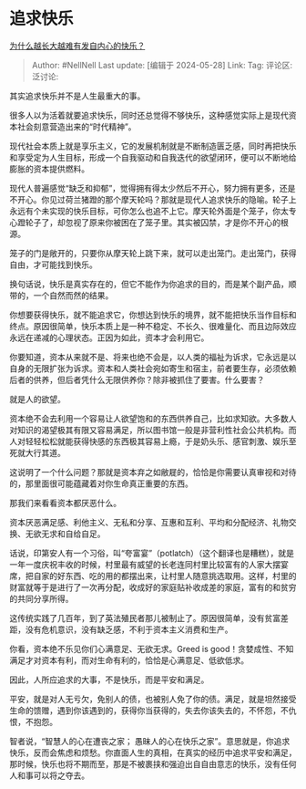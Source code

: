 # 追求快乐
[为什么越长大越难有发自内心的快乐？](https://www.zhihu.com/question/30708561/answer/3512465810)

> Author: #NellNell
> Last update: [编辑于 2024-05-28]
> Link:
> Tag:
> 评论区:
> 泛讨论:

其实追求快乐并不是人生最重大的事。

很多人以为活着就要追求快乐，同时还总觉得不够快乐，这种感觉实际上是现代资本社会刻意营造出来的“时代精神”。

现代社会本质上就是享乐主义，它的发展机制就是不断制造匮乏感，同时再把快乐和享受定为人生目标，形成一个自我驱动和自我迭代的欲望闭环，便可以不断地给膨胀的资本提供燃料。

现代人普遍感觉“缺乏和抑郁”，觉得拥有得太少然后不开心，努力拥有更多，还是不开心。你见过荷兰猪蹬的那个摩天轮吗？那就是现代人追求快乐的隐喻。轮子上永远有个未实现的快乐目标，可你怎么也追不上它。摩天轮外面是个笼子，你太专心蹬轮子了，却忽视了原来你被困在了笼子里。其实被囚禁，才是你不开心的根源。

笼子的门是敞开的，只要你从摩天轮上跳下来，就可以走出笼门。走出笼门，获得自由，才可能找到快乐。

换句话说，快乐是真实存在的，但它不能作为你追求的目的，而是某个副产品，顺带的，一个自然而然的结果。

你想要获得快乐，就不能追求它，你想达到快乐的境界，就不能把快乐当作目标和终点。原因很简单，快乐本质上是一种不稳定、不长久、很难量化、而且边际效应永远在递减的心理状态。正因为如此，资本才会利用它。

你要知道，资本从来就不是、将来也绝不会是，以人类的福祉为诉求，它永远是以自身的无限扩张为诉求。资本和人类社会宛如寄生和宿主，前者要生存，必须依赖后者的供养，但后者凭什么无限供养你？除非被抓住了要害。什么要害？

就是人的欲望。

资本绝不会去利用一个容易让人欲望饱和的东西供养自己，比如求知欲。大多数人对知识的渴望极其有限又容易满足，所以图书馆一般是非营利性社会公共机构。而人对轻轻松松就能获得快感的东西极其容易上瘾，于是奶头乐、感官刺激、娱乐至死就大行其道。

这说明了一个什么问题？那就是资本弃之如敝屣的，恰恰是你需要认真审视和对待的，那里面很可能蕴藏着对你生命真正重要的东西。

那我们来看看资本都厌恶什么。

资本厌恶满足感、利他主义、无私和分享、互惠和互利、平均和分配经济、礼物交换、无欲无求和自给自足。

话说，印第安人有一个习俗，叫“夸富宴”（potlatch）（这个翻译也是糟糕），就是一年一度庆祝丰收的时候，村里最有威望的长老连同村里比较富有的人家大摆宴席，把自家的好东西、吃的用的都摆出来，让村里人随意挑选取用。这样，村里的财富就等于是进行了一次再分配，收成好的家庭贴补收成差的家庭，富有的和贫穷的共同分享所得。

这传统实践了几百年，到了英法殖民者那儿被制止了。原因很简单，没有贫富差距，没有危机意识，没有缺乏感，不利于资本主义消费和生产。

你看，资本绝不乐见你们心满意足、无欲无求。Greed is good！贪婪成性、不知满足才对资本有利，而对生命有利的，恰恰是心满意足、低欲低求。

因此，人所应追求的大事，不是快乐，而是平安和满足。

平安，就是对人无亏欠，免别人的债，也被别人免了你的债。满足，就是坦然接受生命的馈赠，遇到你该遇到的，获得你当获得的，失去你该失去的，不怀怨，不仇恨，不抱怨。

智者说，“智慧人的心在遭丧之家； 愚昧人的心在快乐之家”。意思就是，你追求快乐，反而会焦虑和烦愁。你直面人生的真相，在真实的经历中追求平安和满足，那时候，快乐也将不期而至，那是不被裹挟和强迫出自自由意志的快乐，没有任何人和事可以将之夺去。
